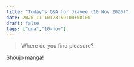 ```yaml
---
title: "Today's Q&A for Jiayee (10 Nov 2020)"
date: 2020-11-10T23:59:00+08:00
draft: false
tags: ["qna","10-nov"]
---
```

> Where do you find pleasure?

Shoujo manga!
